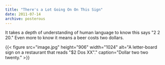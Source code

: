 ```yaml
---
title: "There's a Lot Going On On This Sign"
date: 2011-07-14
archive: posterous
---
```


It takes a depth of understanding of human language to know this says "2 2 20." Even more to know it means a beer costs two dollars.


{{< figure 
	src="image.jpg" 
	height="906" 
	width="1024" 
	alt="A letter-board sign on a restaurant that reads \"$2 Dos XX\"." 
	caption="Dollar two two twenty." >}}

